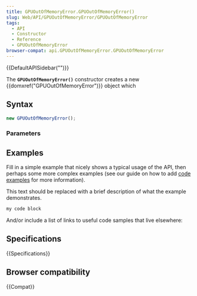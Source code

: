 ```yaml
---
title: GPUOutOfMemoryError.GPUOutOfMemoryError()
slug: Web/API/GPUOutOfMemoryError/GPUOutOfMemoryError
tags:
  - API
  - Constructor
  - Reference
  - GPUOutOfMemoryError
browser-compat: api.GPUOutOfMemoryError.GPUOutOfMemoryError
---
```

{{DefaultAPISidebar("")}}

The **`GPUOutOfMemoryError()`** constructor creates a new {{domxref("GPUOutOfMemoryError")}} object which 

## Syntax

```js
new GPUOutOfMemoryError();
```

### Parameters



## Examples

Fill in a simple example that nicely shows a typical usage of the API, then perhaps some more complex examples (see our guide on how to add [code examples](/en-US/docs/MDN/Contribute/Structures/Code_examples) for more information).

This text should be replaced with a brief description of what the example demonstrates.

```js
my code block
```

And/or include a list of links to useful code samples that live elsewhere:

## Specifications

{{Specifications}}

## Browser compatibility

{{Compat}}

